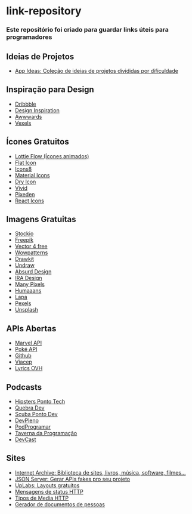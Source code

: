 # link-repository
<h3>Este repositório foi criado para guardar links úteis para programadores</h3>

## Ideias de Projetos
<ul>
  <li><a href="https://github.com/florinpop17/app-ideas" rel="nofollow">App Ideas: Coleção de ideias de projetos divididas por dificuldade</a></li>
</ul>

## Inspiração para Design
<ul>
  <li><a href="https://dribbble.com/" rel="nofollow">Dribbble</a></li>
  <li><a href="https://www.designspiration.com/" rel="nofollow">Design Inspiration</a></li>
  <li><a href="https://www.awwwards.com/" rel="nofollow">Awwwards</a></li>
  <li><a href="https://www.vexels.com/" rel="nofollow">Vexels</a></li>
</ul>

## Ícones Gratuitos
<ul>
  <li><a href="https://www.lottieflow.com/category" rel="nofollow">Lottie Flow (Ícones animados)</a></li>
  <li><a href="https://www.flaticon.com/" rel="nofollow">Flat Icon</a></li>
  <li><a href="https://icons8.com.br/icons/set/popular%20icons" rel="nofollow">Icons8</a></li>
  <li><a href="https://material.io/resources/icons/?style=baseline" rel="nofollow">Material Icons</a></li>
  <li><a href="https://dryicons.com/" rel="nofollow">Dry Icon</a></li>
  <li><a href="https://webkul.github.io/vivid/" rel="nofollow">Vivid</a></li>
  <li><a href="https://themes-pixeden.com/font-demos/7-stroke/" rel="nofollow">Pixeden</a></li>
  <li><a href="https://react-icons.github.io/react-icons" rel="nofollow">React Icons</a></li>
</ul>

## Imagens Gratuitas
<ul>
  <li><a href="https://www.stockio.com/" rel="nofollow">Stockio</a></li>
  <li><a href="https://br.freepik.com/" rel="nofollow">Freepik</a></li>
  <li><a href="https://www.vector4free.com/" rel="nofollow">Vector 4 free</a></li>
  <li><a href="https://www.wowpatterns.com/" rel="nofollow">Wowpatterns</a></li>
  <li><a href="https://www.drawkit.io/" rel="nofollow">Drawkit</a></li>
  <li><a href="https://undraw.co/illustrations" rel="nofollow">Undraw</a></li>
  <li><a href="https://absurd.design/" rel="nofollow">Absurd Design</a></li>
  <li><a href="https://iradesign.io/gallery/illustrations" rel="nofollow">IRA Design</a></li>
  <li><a href="https://www.manypixels.co/gallery" rel="nofollow">Many Pixels</a></li>
  <li><a href="https://www.humaaans.com/" rel="nofollow">Humaaans</a></li>
  <li><a href="https://www.lapa.ninja/blog/free-illustrations-library-for-your-project/" rel="nofollow">Lapa</a></li>
  <li><a href="https://www.pexels.com/pt-br/" rel="nofollow">Pexels</a></li>
  <li><a href="https://unsplash.com/" rel="nofollow">Unsplash</a></li>
</ul>

## APIs Abertas
<ul>
  <li><a href="https://developer.marvel.com/docs/" rel="nofollow">Marvel API</a></li>
  <li><a href="https://pokeapi.co/" rel="nofollow">Poké API</a></li>
  <li><a href="https://api.github.com/users/carollira" rel="nofollow">Github</a></li>
  <li><a href="https://viacep.com.br/" rel="nofollow">Viacep</a></li>
  <li><a href="https://lyricsovh.docs.apiary.io/#reference/0/lyrics-of-a-song" rel="nofollow">Lyrics OVH</a></li>
</ul>

## Podcasts
<ul>
  <li><a href="https://hipsters.tech/" rel="nofollow">Hipsters Ponto Tech</a></li>
  <li><a href="https://quebradev.com.br/" rel="nofollow">Quebra Dev</a></li>
  <li><a href="https://www.scuba.dev.br/" rel="nofollow">Scuba Ponto Dev</a></li>
  <li><a href="https://devpleno.com/podcasts/" rel="nofollow">DevPleno</a></li>
  <li><a href="https://podprogramar.com.br/" rel="nofollow">PodProgramar</a></li>
  <li><a href="http://tavernaprogramacao.com.br/" rel="nofollow">Taverna da Programação</a></li>
  <li><a href="https://www.devmedia.com.br/devcast/gratuitos" rel="nofollow">DevCast</a></li>
  
</ul>

## Sites
<ul>
  <li><a href="https://archive.org/" rel="nofollow">Internet Archive: Biblioteca de sites, livros, música, software, filmes...</a></li>
  <li><a href="https://github.com/typicode/json-server" rel="nofollow">JSON Server: Gerar APIs fakes pro seu projeto</a></li>
  <li><a href="https://www.uplabs.com/" rel="nofollow">UpLabs: Layouts gratuitos</a></li>
  <li><a href="https://www.w3schools.com/tags/ref_httpmessages.asp" rel="nofollow">Mensagens de status HTTP</a></li>
  <li><a href="https://developer.mozilla.org/en-US/docs/Web/HTTP/Basics_of_HTTP/MIME_types" rel="nofollow">Tipos de Media HTTP</a></li>
  <li><a href="https://www.4devs.com.br/gerador_de_pessoas" rel="nofollow">Gerador de documentos de pessoas</a></li>
</ul>


<!--
<ul>
  <li><a href="" rel="nofollow"></a></li>
</ul>
-->
